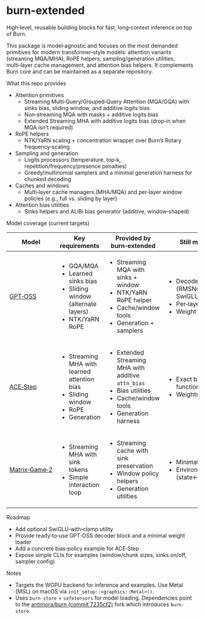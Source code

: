 # burn-extended

High‑level, reusable building blocks for fast, long‑context inference on top of Burn.

This package is model‑agnostic and focuses on the most demanded primitives for modern transformer‑style models: attention variants (streaming MQA/MHA), RoPE helpers, sampling/generation utilities, multi‑layer cache management, and attention bias helpers. It complements Burn core and can be maintained as a separate repository.

What this repo provides
- Attention primitives
  - Streaming Multi‑Query/Grouped‑Query Attention (MQA/GQA) with sinks bias, sliding window, and additive logits bias
  - Non‑streaming MQA with masks + additive logits bias
  - Extended Streaming MHA with additive logits bias (drop‑in when MQA isn’t required)
- RoPE helpers
  - NTK/YaRN scaling + concentration wrapper over Burn’s Rotary frequency‑scaling
- Sampling and generation
  - Logits processors (temperature, top‑k, repetition/frequency/presence penalties)
  - Greedy/multinomial samplers and a minimal generation harness for chunked decoding
- Caches and windows
  - Multi‑layer cache managers (MHA/MQA) and per‑layer window policies (e.g., full vs. sliding by layer)
- Attention bias utilities
  - Sinks helpers and ALiBi bias generator (additive, window‑shaped)

Model coverage (current targets)

| Model | Key requirements | Provided by burn‑extended | Still model‑specific |
|---|---|---|---|
| [GPT‑OSS](https://github.com/openai/gpt-oss) | <ul><li>GQA/MQA</li><li>Learned sinks bias</li><li>Sliding window (alternate layers)</li><li>NTK/YaRN RoPE</li></ul> | <ul><li>Streaming MQA with sinks + window</li><li>NTK/YaRN RoPE helper</li><li>Cache/window tools</li><li>Generation + samplers</li></ul> | <ul><li>Decoder block wiring (RMSNorm, residuals, SwiGLU clamp)</li><li>Per‑layer sinks params</li><li>Weight loader</li></ul> |
| [ACE‑Step](https://github.com/ace-step/ACE-Step) | <ul><li>Streaming MHA with learned attention bias</li><li>Sliding window</li><li>RoPE</li><li>Generation</li></ul> | <ul><li>Extended Streaming MHA with additive <code>attn_bias</code></li><li>Bias utilities</li><li>Cache/window tools</li><li>Generation harness</li></ul> | <ul><li>Exact block + bias policy function</li><li>Weights and task heads</li></ul> |
| [Matrix‑Game‑2](https://github.com/SkyworkAI/Matrix-Game/tree/main/Matrix-Game-2) | <ul><li>Streaming MHA with sink tokens</li><li>Simple interaction loop</li></ul> | <ul><li>Streaming cache with sink preservation</li><li>Window policy helpers</li><li>Generation utilities</li></ul> | <ul><li>Minimal head</li><li>Environment glue (state↔tokens↔actions)</li></ul> |

Roadmap
- Add optional SwiGLU‑with‑clamp utility
- Provide ready‑to‑use GPT‑OSS decoder block and a minimal weight loader
- Add a concrete bias‑policy example for ACE‑Step
- Expose simple CLIs for examples (window/chunk sizes, sinks on/off, sampler config)

Notes
- Targets the WGPU backend for inference and examples. Use Metal (MSL) on macOS via `init_setup::<graphics::Metal>()`.
- Uses `burn-store` + `safetensors` for model loading. Dependencies point to the [antimora/burn (commit 7235cf2)](https://github.com/antimora/burn/commit/7235cf2f5cd501d2abc578865a592e6fb59d1772) fork which introduces `burn-store`.

